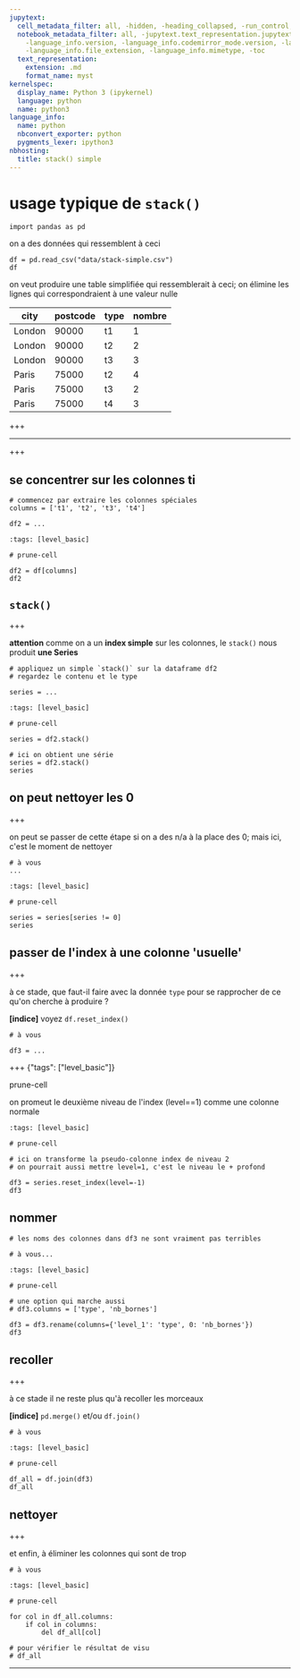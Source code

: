 ```yaml
---
jupytext:
  cell_metadata_filter: all, -hidden, -heading_collapsed, -run_control, -trusted
  notebook_metadata_filter: all, -jupytext.text_representation.jupytext_version, -jupytext.text_representation.format_version,
    -language_info.version, -language_info.codemirror_mode.version, -language_info.codemirror_mode,
    -language_info.file_extension, -language_info.mimetype, -toc
  text_representation:
    extension: .md
    format_name: myst
kernelspec:
  display_name: Python 3 (ipykernel)
  language: python
  name: python3
language_info:
  name: python
  nbconvert_exporter: python
  pygments_lexer: ipython3
nbhosting:
  title: stack() simple
---
```


# usage typique de `stack()`

```{code-cell} ipython3
import pandas as pd
```

on a des données qui ressemblent à ceci

```{code-cell} ipython3
df = pd.read_csv("data/stack-simple.csv")
df
```

on veut produire une table simplifiée qui ressemblerait à ceci; on élimine les lignes qui correspondraient à une valeur nulle

|city|postcode|type|nombre| 
|-|-|-|-|
| London | 90000 | t1 | 1 |
| London | 90000 | t2 | 2 |
| London | 90000 | t3 | 3 |
| Paris  | 75000 | t2 | 4 |
| Paris  | 75000 | t3 | 2 |
| Paris  | 75000 | t4 | 3 |

+++

---

+++

## se concentrer sur les colonnes ti

```{code-cell} ipython3
# commencez par extraire les colonnes spéciales
columns = ['t1', 't2', 't3', 't4']

df2 = ...
```

```{code-cell} ipython3
:tags: [level_basic]

# prune-cell

df2 = df[columns]
df2
```

## `stack()`

+++

**attention** comme on a un **index simple** sur les colonnes, le `stack()` nous produit **une Series**

```{code-cell} ipython3
# appliquez un simple `stack()` sur la dataframe df2
# regardez le contenu et le type

series = ...
```

```{code-cell} ipython3
:tags: [level_basic]

# prune-cell

series = df2.stack()

# ici on obtient une série
series = df2.stack()
series
```

## on peut nettoyer les 0

+++

on peut se passer de cette étape si on a des n/a à la place des 0; mais ici, c'est le moment de nettoyer

```{code-cell} ipython3
# à vous
...
```

```{code-cell} ipython3
:tags: [level_basic]

# prune-cell

series = series[series != 0]
series
```

## passer de l'index à une colonne 'usuelle'

+++

à ce stade, que faut-il faire avec la donnée `type` pour se rapprocher de ce qu'on cherche à produire ?

**[indice]** voyez `df.reset_index()`

```{code-cell} ipython3
# à vous

df3 = ...
```

+++ {"tags": ["level_basic"]}

prune-cell

on promeut le deuxième niveau de l'index (level==1) comme une colonne normale

```{code-cell} ipython3
:tags: [level_basic]

# prune-cell

# ici on transforme la pseudo-colonne index de niveau 2
# on pourrait aussi mettre level=1, c'est le niveau le + profond

df3 = series.reset_index(level=-1)
df3
```

## nommer

```{code-cell} ipython3
# les noms des colonnes dans df3 ne sont vraiment pas terribles

# à vous...
```

```{code-cell} ipython3
:tags: [level_basic]

# prune-cell 

# une option qui marche aussi
# df3.columns = ['type', 'nb_bornes']

df3 = df3.rename(columns={'level_1': 'type', 0: 'nb_bornes'})
df3
```

## recoller

+++

à ce stade il ne reste plus qu'à recoller les morceaux

**[indice]** `pd.merge()` et/ou `df.join()`

```{code-cell} ipython3
# à vous
```

```{code-cell} ipython3
:tags: [level_basic]

# prune-cell 

df_all = df.join(df3)
df_all
```

## nettoyer

+++

et enfin, à éliminer les colonnes qui sont de trop

```{code-cell} ipython3
# à vous
```

```{code-cell} ipython3
:tags: [level_basic]

# prune-cell 

for col in df_all.columns:
    if col in columns:
        del df_all[col]
```

```{code-cell} ipython3
# pour vérifier le résultat de visu
# df_all
```

***
